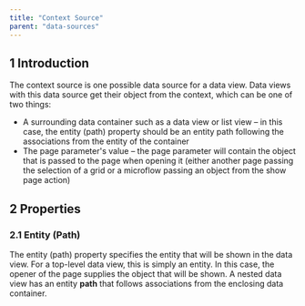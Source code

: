 ```yaml
---
title: "Context Source"
parent: "data-sources"
---
```


## 1 Introduction

The context source is one possible data source for a data view. Data views with this data source get their object from the context, which can be one of two things:

* A surrounding data container such as a data view or list view – in this case, the entity (path) property should be an entity path following the associations from the entity of the container
* The page parameter's value – the page parameter will contain the object that is passed to the page when opening it (either another page passing the selection of a grid or a microflow passing an object from the show page action)

## 2 Properties

### 2.1 Entity (Path)

The entity (path) property specifies the entity that will be shown in the data view. For a top-level data view, this is simply an entity. In this case, the opener of the page supplies the object that will be shown. A nested data view has an entity **path** that follows associations from the enclosing data container.
